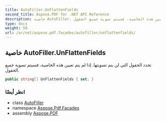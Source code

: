 ```yaml
---
title: AutoFiller.UnFlattenFields
second_title: Aspose.PDF for .NET API Reference
description: خاصية AutoFiller. تحدد الحقول التي لن يتم تسويتها. إذا لم يتم تعيين هذه الخاصية، فسيتم تسوية جميع الحقول
type: docs
weight: 50
url: /ar/net/aspose.pdf.facades/autofiller/unflattenfields/
---
```

## خاصية AutoFiller.UnFlattenFields

تحدد الحقول التي لن يتم تسويتها. إذا لم يتم تعيين هذه الخاصية، فسيتم تسوية جميع الحقول.

```csharp
public string[] UnFlattenFields { set; }
```

### انظر أيضًا

* class [AutoFiller](../)
* namespace [Aspose.Pdf.Facades](../../../aspose.pdf.facades/)
* assembly [Aspose.PDF](../../../)